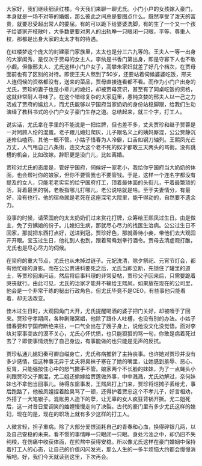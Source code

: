 
大家好，我们继续细读红楼。今天我们来聊一聊尤氏。小门小户的女孩嫁入豪门，本身就是一场不对等的婚姻，那么彼此之间总是要图点什么。既然享受了泼天的富贵，就要忍受超出常人的委屈。有的可以跪下给婆婆洗脚，有的生了一个又一个孩子给婆家开枝散叶，大多数更要对男人的出轨睁一只眼闭一只眼，平等、尊重人权，那都是出身大家的太太才有的待遇。

在红楼梦这个庞大的封建豪门家族里，太太也是分三六九等的。王夫人一等一出身的大家闺秀，是仅次于贾母的女主人。李纨是书香门第出身，即是守寡下人也不敢小觑。但像邢夫人、尤氏这样小门户女子，高攀朱家妇就差了好几个档次，在贾母面前也有了区别的对待。即使王夫人熬到了50岁，还要站着伺候婆婆吃饭，邢夫人连伺候的资格都没有，送来的菜品，贾母直接连看都不看。而作为小门户出身的尤氏，贾珍的妻子也是小辈儿的媳妇，却被贾母赏识，甚至有了同桌吃饭的资格，这就非常耐人寻味了。在这个错综复杂的大家庭里，愚钝贪婪的邢夫人以一己之力活成了贾府的尴尬人，而尤氏能够以宁国府当家奶奶的身份站稳脚跟，给我们生动演绎了教科书式的小门户女子豪门生存之道。总结起来，就三个字，打工人。

说实话，尤氏拿在手里的不能说是一把烂牌，但也差不多，丈夫贾珍和继子贾蓉是一对罔顾人伦的混蛋。老子跟儿媳妇爬灰，儿子跟名义上的姨妈厮混，公公贾静沉迷修仙嗑药，其他一概不管。小姑子惜春为人冷僻，口舌如钢刀轴列。王熙凤光芒万丈，人气甩自己八条街，连交大这个老不死的奴才都敢三天两头的骂街。没有跳槽的机会，比如改嫁。辞职更是没门儿，比如离婚。

贾珍对尤氏的态度是，管好宁国府，伺候好一家老小，我给你宁国府当大奶奶的体面，也会帮衬你的娘家，但你不要管我也不要管钱。于是，这样一个连名字都没有提及的女人，只能老老实实的给宁国府打工，顶着最体面的头衔儿，干着最繁琐的活，背着最黑的锅，老板指哪儿打哪儿，老公说啥就是啥。至于夫妻情分，有最好，没有也行。他的宿命就是老死在这座深宅大院里，能干得动的，自然要不遗余力。

没事的时候，请荣国府的太太奶奶们过来赏花打牌，众筹给王熙凤过生日。由是做主，免了穷姨娘的份子。儿媳妇生病，那就尽心尽力的找医生治病。公公过生日不回家，那就把东西打点好，送进到冠。贾珍好色，那就善待小妾，带他们去大观园开开眼。宝玉过生日，他礼到人也到，跟着鸳鸯划拳行酒令。贾母去清虚观打醮，尤氏也是尽心尽力的伺候。

在梁府的重大节点，尤氏也从未掉过链子。元妃洗清，除夕祭祀、元宵节灯会，都有他忙碌的身影。而在公公贾进科要死之后，尤氏当即立断，先锁住了罐里的道士，等贾珍回来问话，然后将后事料理的非常妥帖，贾珍父子回来后，只需要跪着哭丧就行。由此可见，尤氏的治家才能并不输给王熙凤，如果放在现在的公司里，他会是一个非常干练的秘出行政角色，但尤氏毕竟不是CEO，有些事他只能看着，却无法改变。

佳木过生日时，大观园角门大开，尤氏提醒喝酒的婆子把门关好，却被噎于了回来。贾珍守孝期间，各种剧赌窝娼，他除了跟仆人吐槽，也没有别的办法。小姑子惜春要和宁国府断绝来往，一口气全出在了嫂子身上，说他没文化没觉悟。面对李纨对家事变故的漠不关心，尤氏心怀忧愤，也只能狠狠的骂一句，你敢是病着死过去了？即使事情烧到了自己身边，有事能做的也只能是无声的反抗。

贾珍私通儿媳妇秦可卿自缢身亡，尤氏称病推辞了主持丧事。也许她对贾珍并没有多少感情，但这种事无异于丈夫将臭袜子塞在了她的嘴里，让她感到羞辱、恶心、反胃，只能强按住心中的怒气撒手不管。娘家两个不长脸的妹妹，为了一点蝇头小利跟贾珍父子厮混，尤二姐还偷嫁给贾莲做外事，中中溅溅，尤氏劝解过，奈何妹妹也不拿他当回事儿。待得东窗事发，王熙凤打上门来，贾珍将烂摊子丢给尤，事后跑路了，他被凤姐捏着脸臭骂了一顿，还得护着贾忠这个不孝儿子，好言相劝，外搭了一大笔银子。混账男人造下的孽，让无辜的女人疯狂背锅开撕。尤二姐死后，这一对昔日爱调笑的妯娌慢慢走向了决裂。古代的豪门里有多少尤氏这样的媳妇，现在的是，现在的职场上就有多少这样的打工人。

人微言轻，担子重病。除了大部分爱恨消耗自己的青春和心血，换得碎银几两，以及自己安稳的未来。看不惯的事情睁一只眼闭一只眼。身处污浊之中，却仍旧不失纯粮，在伤痛中收获体面，在煎熬中获得安稳。所以像尤氏这样在豪门婚姻中保持着打工人的心态，让自己的价值闪闪发光，那么人生的一多半烦恼大约都会慢慢消解吧。好，我们今天就读到这里，下次再会。


